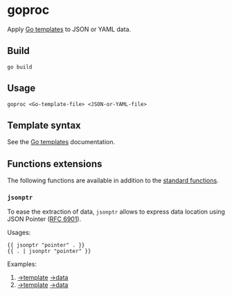 # goproc

Apply [Go templates](https://golang.org/pkg/text/template/#hdr-Text_and_spaces) to JSON or YAML data.

## Build

    go build

## Usage

    goproc <Go-template-file> <JSON-or-YAML-file>

## Template syntax

See the [Go templates](https://golang.org/pkg/text/template/#hdr-Text_and_spaces) documentation.

## Functions extensions

The following functions are available in addition to the [standard functions](https://golang.org/pkg/text/template/#hdr-Functions).

### `jsonptr`

To ease the extraction of data, `jsonptr` allows to express data location using
JSON Pointer ([RFC 6901](https://tools.ietf.org/html/rfc6901)).

Usages:

    {{ jsonptr "pointer" . }}
    {{ . | jsonptr "pointer" }}

Examples:

1. [->template](testdata/02.gotml) [->data](testdata/02.json)
2. [->template](testdata/03.gotml) [->data](testdata/03.json)
